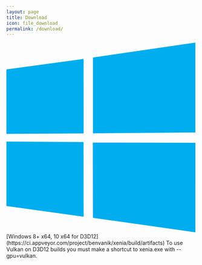 ```yaml
---
layout: page
title: Download
icon: file_download
permalink: /download/
---
```


<span class="icon icon--windows" aria-hidden="true">
    <svg xmlns="http://www.w3.org/2000/svg" viewBox="0 0 88 88">
        <path d="m0 12.402 35.687-4.8602.0156 34.423-35.67.20313zm35.67 33.529.0277 34.453-35.67-4.9041-.002-29.78zm4.3261-39.025 47.318-6.906v41.527l-47.318.37565zm47.329 39.349-.0111 41.34-47.318-6.6784-.0663-34.739z" fill="#00adef"/>
    </svg>
</span>
[Windows 8+ x64, 10 x64 for D3D12](https://ci.appveyor.com/project/benvanik/xenia/build/artifacts)
To use Vulkan on D3D12 builds you must make a shortcut to xenia.exe with --gpu=vulkan.
